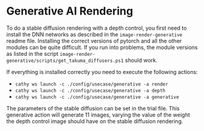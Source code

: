 # Generative AI Rendering

To do a stable diffusion rendering with a depth control, you first need to install the DNN networks as described in the `image-render-generative` readme file. Installing the correct versions of pytorch and all the other modules can be quite difficult. If you run into problems, the module versions as listed in the script `image-render-generative/scripts/get_takuma_diffusers.ps1` should work.

If everything is installed correctly you need to execute the following actions:

- `cathy ws launch -c ./config/usecase/generative -a render`
- `cathy ws launch -c ./config/usecase/generative -a depth`
- `cathy ws launch -c ./config/usecase/generative -a generative`

The parameters of the stable diffusion can be set in the trial file. This generative action will generate 11 images, varying the value of the weight the depth control image should have on the stable diffusion rendering.
